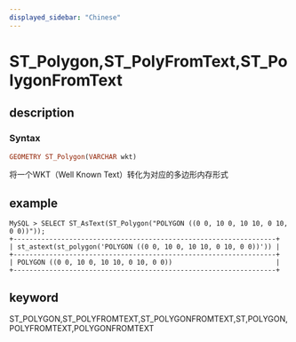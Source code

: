 ```yaml
---
displayed_sidebar: "Chinese"
---
```


# ST_Polygon,ST_PolyFromText,ST_PolygonFromText

## description

### Syntax

```Haskell
GEOMETRY ST_Polygon(VARCHAR wkt)
```

将一个WKT（Well Known Text）转化为对应的多边形内存形式

## example

```Plain Text
MySQL > SELECT ST_AsText(ST_Polygon("POLYGON ((0 0, 10 0, 10 10, 0 10, 0 0))"));
+------------------------------------------------------------------+
| st_astext(st_polygon('POLYGON ((0 0, 10 0, 10 10, 0 10, 0 0))')) |
+------------------------------------------------------------------+
| POLYGON ((0 0, 10 0, 10 10, 0 10, 0 0))                          |
+------------------------------------------------------------------+
```

## keyword

ST_POLYGON,ST_POLYFROMTEXT,ST_POLYGONFROMTEXT,ST,POLYGON,POLYFROMTEXT,POLYGONFROMTEXT
